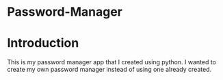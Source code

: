# Password-Manager

# Introduction
This is my password manager app that I created using python. I wanted to create my own password manager instead of using one already created. 
